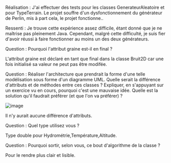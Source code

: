 Réalisation : 
J'ai effectuer des tests pour les classes GenerateurAleatoire et pour TypeTerrain. 
Le projet souffre d'un dysfonctionnement du générateur de Perlin, mis à part cela, le projet fonctionne..

Ressenti :
Je trouve cette expérience assez difficile, étant donné que je ne maîtrise pas pleinement Java. Cependant, malgré cette difficulté, je suis fier d'avoir réussi à faire fonctionner au moins un des deux générateurs.

Question : Pourquoi l'attribut graine est-il en final ?

L'attribut graine est déclaré en tant que final dans la classe Bruit2D car une fois initialisé sa valeur ne peut pas être modifée.

Question : Réaliser l'architecture que prendrait la forme d'une telle modélisation sous forme d'un diagramme UML. Quelle serait la différence d'attributs et de méthodes entre ces classes ? Expliquer, en s'appuyant sur un exercice vu en cours, pourquoi c'est une mauvaise idée. Quelle est la solution qu'il faudrait préférer (et que l'on va préférer) ?

![image](https://github.com/nessrineranem10/3il-rodez-java-22-miniprojet-1/assets/151747736/ad11084b-a5be-4ab2-902a-af383a00531f)



Il n'y aurait aucune différence d'attributs.





Question : Quel type utilisez vous ?

Type double pour Hydrométrie,Température,Altitude.

Question : Pourquoi sortir, selon vous, ce bout d'algorithme de la classe ?

Pour le rendre plus clair et lisible.
